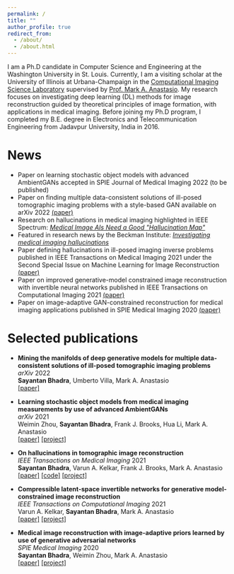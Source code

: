 ```yaml
---
permalink: /
title: ""
author_profile: true
redirect_from: 
  - /about/
  - /about.html
---
```


I am a Ph.D candidate in Computer Science and Engineering at the Washington University in St. Louis. Currently, I am a visiting scholar at the University of Illinois at Urbana-Champaign in the [Computational Imaging Science Laboratory](https://anastasio.bioengineering.illinois.edu/) supervised by [Prof. Mark A. Anastasio](https://bioengineering.illinois.edu/people/maa). My research focuses on investigating deep learning (DL) methods for image reconstruction guided by theoretical principles of image formation, with applications in medical imaging. Before joining my Ph.D program, I completed my B.E. degree in Electronics and Telecommunication Engineering from Jadavpur University, India in 2016. 

News
======
* Paper on learning stochastic object models with advanced AmbientGANs accepted in SPIE Journal of Medical Imaging 2022 (to be published)
* Paper on finding multiple data-consistent solutions of ill-posed tomographic imaging problems with a style-based GAN available on arXiv 2022 [(paper)](http://arxiv.org/abs/2202.05311)
* Research on hallucinations in medical imaging highlighted in IEEE Spectrum: [*Medical Image AIs Need a Good "Hallucination Map"*](https://spectrum.ieee.org/ai-medical-imaging-false-structures)
* Featured in research news by the Beckman Institute: [*Investigating medical imaging hallucinations*](https://beckman.illinois.edu/about/news/article/2022/01/07/investigating-medical-imaging-hallucinations)
* Paper defining hallucinations in ill-posed imaging inverse problems published in IEEE Transactions on Medical Imaging 2021 under the Second Special Issue on Machine Learning for Image Reconstruction [(paper)](https://ieeexplore.ieee.org/document/9424044)
* Paper on improved generative-model constrained image reconstruction with invertible neural networks published in IEEE Transactions on Computational Imaging 2021 [(paper)](https://ieeexplore.ieee.org/document/9318016)
* Paper on image-adaptive GAN-constrained reconstruction for medical imaging applications published in SPIE Medical Imaging 2020 [(paper)](https://arxiv.org/pdf/2001.10830.pdf)


Selected publications
======

- **Mining the manifolds of deep generative models for multiple data-consistent solutions of ill-posed tomographic imaging problems**<br/>
    *arXiv* 2022<br/>
    **Sayantan Bhadra**, Umberto Villa, Mark A. Anastasio<br/>
    [[paper]](https://arxiv.org/pdf/2202.05311.pdf)

- **Learning stochastic object models from medical imaging measurements by use of advanced AmbientGANs**<br/>
    *arXiv* 2021<br/>
    Weimin Zhou, **Sayantan Bhadra**, Frank J. Brooks, Hua Li, Mark A. Anastasio<br/>
    [[paper]](https://arxiv.org/pdf/2202.05311.pdf) [[project]](https://anastasio.bioengineering.illinois.edu/research/machine-learning-based-numerical-observers/assessment-of-imaging-systems-image-reconstruction/)

- **On hallucinations in tomographic image reconstruction**<br/>
    *IEEE Transactions on Medical Imaging* 2021<br/>
    **Sayantan Bhadra**, Varun A. Kelkar, Frank J. Brooks, Mark A. Anastasio<br/>
    [[paper]](https://ieeexplore.ieee.org/stamp/stamp.jsp?tp=&arnumber=9424044) [[code]](https://github.com/comp-imaging-sci/hallucinations-tomo-recon) [[project]](https://anastasio.bioengineering.illinois.edu/research/comp-imag-learn/hallucinations-recon/)

- **Compressible latent-space invertible networks for generative model-constrained image reconstruction**<br/>
    *IEEE Transactions on Computational Imaging* 2021<br/>
    Varun A. Kelkar, **Sayantan Bhadra**, Mark A. Anastasio<br/>
    [[paper]](https://arxiv.org/pdf/2007.02462.pdf) [[project]](https://anastasio.bioengineering.illinois.edu/research/comp-imag-learn/csgm/)

- **Medical image reconstruction with image-adaptive priors learned by use of generative adversarial networks**<br/>
    *SPIE Medical Imaging* 2020<br/>
    **Sayantan Bhadra**, Weimin Zhou, Mark A. Anastasio<br/>
    [[paper]](https://arxiv.org/pdf/2001.10830.pdf) [[project]](https://anastasio.bioengineering.illinois.edu/research/comp-imag-learn/csgm/)





